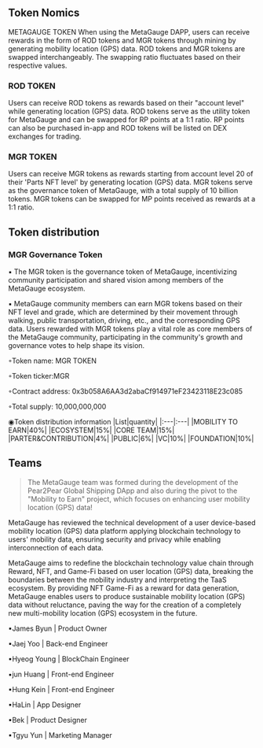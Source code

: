 ## Token Nomics
METAGAUGE TOKEN
When using the MetaGauge DAPP, users can receive rewards in the form of ROD tokens and MGR tokens through mining by generating mobility location (GPS) data. ROD tokens and MGR tokens are swapped interchangeably. The swapping ratio fluctuates based on their respective values.

### ROD TOKEN
Users can receive ROD tokens as rewards based on their "account level" while generating location (GPS) data. ROD tokens serve as the utility token for MetaGauge and can be swapped for RP points at a 1:1 ratio. RP points can also be purchased in-app and ROD tokens will be listed on DEX exchanges for trading.

### MGR TOKEN
Users can receive MGR tokens as rewards starting from account level 20 of their 'Parts NFT level' by generating location (GPS) data. MGR tokens serve as the governance token of MetaGauge, with a total supply of 10 billion tokens. MGR tokens can be swapped for MP points received as rewards at a 1:1 ratio.

## Token distribution

### MGR Governance Token
▪ The MGR token is the governance token of MetaGauge, incentivizing community participation and shared vision among members of the MetaGauge ecosystem.

▪ MetaGauge community members can earn MGR tokens based on their NFT level and grade, which are determined by their movement through walking, public transportation, driving, etc., and the corresponding GPS data. Users rewarded with MGR tokens play a vital role as core members of the MetaGauge community, participating in the community's growth and governance votes to help shape its vision.

◦Token name: MGR TOKEN

◦Token ticker:MGR

◦Contract address: 0x3b058A6AA3d2abaCf914971eF23423118E23c085

◦Total supply: 10,000,000,000

◉Token distribution information
|List|quantity|
|:---|:---|
|MOBILITY TO EARN|40%|
|ECOSYSTEM|15%|
|CORE TEAM|15%|
|PARTER&CONTRIBUTION|4%|
|PUBLIC|6%|
|VC|10%|
|FOUNDATION|10%|

## Teams
> The MetaGauge team was formed during the development of the Pear2Pear Global Shipping DApp and also during the pivot to the "Mobility to Earn" project, which focuses on enhancing user mobility location (GPS) data!
 

MetaGauge has reviewed the technical development of a user device-based mobility location (GPS) data platform applying blockchain technology to users' mobility data, ensuring security and privacy while enabling interconnection of each data.

MetaGauge aims to redefine the blockchain technology value chain through Reward, NFT, and Game-Fi based on user location (GPS) data, breaking the boundaries between the mobility industry and interpreting the TaaS ecosystem. By providing NFT Game-Fi as a reward for data generation, MetaGauge enables users to produce sustainable mobility location (GPS) data without reluctance, paving the way for the creation of a completely new multi-mobility location (GPS) ecosystem in the future.

▪James Byun   | Product Owner 

▪Jaej Yoo | Back-end Engineer

▪Hyeog Young | BlockChain  Engineer

▪jun Huang | Front-end Engineer

▪Hung Kein | Front-end Engineer

▪HaLin | App Designer

▪Bek | Product Designer

▪Tgyu Yun | Marketing Manager

